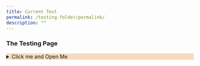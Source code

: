 ```yaml
---
title: Current Test
permalink: /testing-folder/permalink/
description: ""
---
```

<style>

.Accordian {
	background-color: #f7dbbe;
	
	
	}



</style>

<h3>The Testing Page</h3>

<details class="Accordian">
	<summary>Click me and Open Me</summary>
	<p>Hello there and have a nice day</p>

</details>

